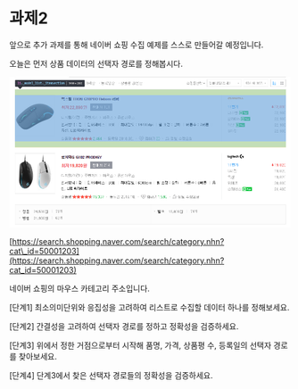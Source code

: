 # 과제2

앞으로 추가 과제를 통해 네이버 쇼핑 수집 예제를 스스로 만들어갈 예정입니다.

오늘은 먼저 상품 데이터의 선택자 경로를 정해봅시다.

![](../../.gitbook/assets/image%20%28154%29.png)

[https://search.shopping.naver.com/search/category.nhn?cat\_id=50001203](https://search.shopping.naver.com/search/category.nhn?cat_id=50001203)

네이버 쇼핑의 마우스 카테고리 주소입니다.

\[단계1\] 최소의미단위와 응집성을 고려하여 리스트로 수집할 데이터 하나를 정해보세요.

\[단계2\] 간결성을 고려하여 선택자 경로를 정하고 정확성을 검증하세요.

\[단계3\] 위에서 정한 거점으로부터 시작해 품명, 가격, 상품평 수, 등록일의 선택자 경로를 찾아보세요.

\[단계4\] 단계3에서 찾은 선택자 경로들의 정확성을 검증하세요.

